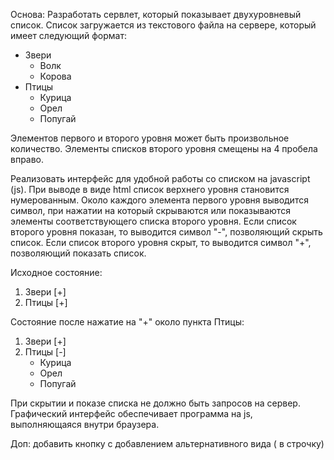 ﻿Основа:
Разработать сервлет, который показывает двухуровневый список. Список загружается из текстового файла на сервере, который имеет следующий формат:
* Звери
    * Волк
    * Корова
* Птицы
    * Курица
    * Орел
    * Попугай

Элементов первого и второго уровня может быть произвольное количество. Элементы списков второго уровня смещены на 4 пробела вправо. 

Реализовать интерфейс для удобной работы со списком на javascript (js). При выводе в виде html список верхнего уровня становится нумерованным. Около каждого элемента первого уровня выводится символ, при нажатии на который скрываются или показываются элементы соответствующего списка второго уровня. Если список второго уровня показан, то выводится символ "-", позволяющий скрыть список. Если список второго уровня скрыт, то выводится символ "+", позволяющий показать список.

Исходное состояние:
1. Звери [+]
2. Птицы [+]

Состояние после нажатие на "+" около пункта Птицы:
1. Звери [+]
2. Птицы [-]
    * Курица
    * Орел
    * Попугай


При скрытии и показе списка не должно быть запросов на сервер. Графический интерфейс обеспечивает программа на js, выполняющаяся внутри браузера.

Доп:
добавить кнопку с добавлением альтернативного вида ( в строчку)